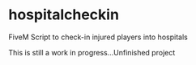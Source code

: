 # hospitalcheckin
 FiveM Script to check-in injured players into hospitals

This is still a work in progress...Unfinished project